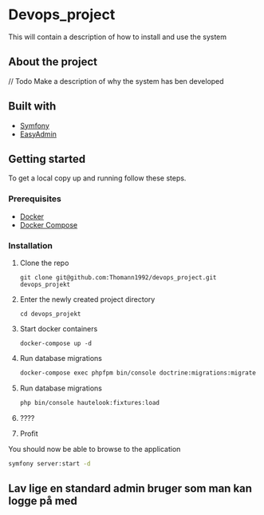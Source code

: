 # Devops_project

This will contain a description of how to install and use the system

## About the project

// Todo
Make a description of why the system has ben developed

## Built with

* [Symfony](https://symfony.com)
* [EasyAdmin](https://github.com/EasyCorp/EasyAdminBundle)

## Getting started

To get a local copy up and running follow these steps.

### Prerequisites

* [Docker](https://docs.docker.com/install/)
* [Docker Compose](https://docs.docker.com/compose/install/)

### Installation

1. Clone the repo

   ```shell
   git clone git@github.com:Thomann1992/devops_project.git devops_projekt
   ```
   
2. Enter the newly created project directory

   ```shell
   cd devops_projekt
   ```
   
3. Start docker containers

   ```shell
   docker-compose up -d
   ```

4. Run database migrations

   ```sh
   docker-compose exec phpfpm bin/console doctrine:migrations:migrate --no-interaction
   ```

5. Run database migrations

   ```sh
   php bin/console hautelook:fixtures:load
   ```

6. ????

7. Profit

You should now be able to browse to the application

```sh
symfony server:start -d
```

## Lav lige en standard admin bruger som man kan logge på med
